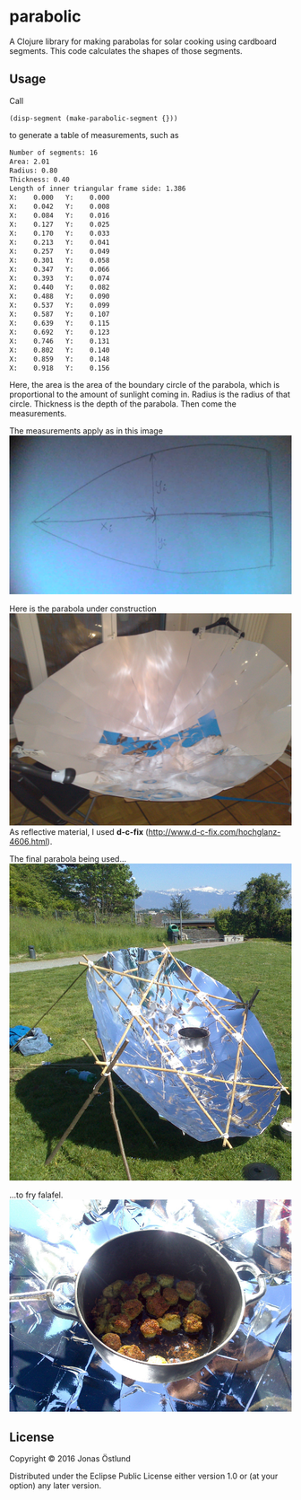# parabolic

A Clojure library for making parabolas for solar cooking using cardboard segments. This code
calculates the shapes of those segments.

## Usage

Call 
```
(disp-segment (make-parabolic-segment {}))
```
to generate a table of measurements, such as
```
Number of segments: 16
Area: 2.01
Radius: 0.80
Thickness: 0.40
Length of inner triangular frame side: 1.386
X:    0.000   Y:    0.000
X:    0.042   Y:    0.008
X:    0.084   Y:    0.016
X:    0.127   Y:    0.025
X:    0.170   Y:    0.033
X:    0.213   Y:    0.041
X:    0.257   Y:    0.049
X:    0.301   Y:    0.058
X:    0.347   Y:    0.066
X:    0.393   Y:    0.074
X:    0.440   Y:    0.082
X:    0.488   Y:    0.090
X:    0.537   Y:    0.099
X:    0.587   Y:    0.107
X:    0.639   Y:    0.115
X:    0.692   Y:    0.123
X:    0.746   Y:    0.131
X:    0.802   Y:    0.140
X:    0.859   Y:    0.148
X:    0.918   Y:    0.156
```
Here, the area is the area of the boundary circle of the parabola, which is proportional to the amount of sunlight coming in. Radius is the radius of that circle. Thickness is the depth of the parabola. Then come the measurements.

The measurements apply as in this image
![Segment](2016-04-27-225511.jpg)

Here is the parabola under construction
![Parabola](DSC_0027.jpg)
As reflective material, I used **d-c-fix** (http://www.d-c-fix.com/hochglanz-4606.html).

The final parabola being used...
![Parabola](parabola.jpg)

...to fry falafel.
![pot](pot.jpg)

## License

Copyright © 2016 Jonas Östlund

Distributed under the Eclipse Public License either version 1.0 or (at
your option) any later version.
